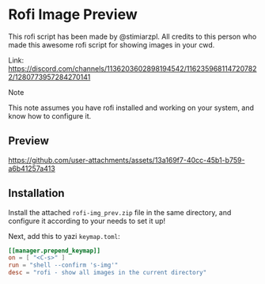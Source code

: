 # Rofi Image Preview

This rofi script has been made by @stimiarzpl. All credits to this person who made this awesome rofi script for showing images in your cwd.

Link: https://discord.com/channels/1136203602898194542/1162359681147207822/1280773957284270141

> [!Note]
> This note assumes you have rofi installed and working on your system, and know how to configure it.

## Preview

https://github.com/user-attachments/assets/13a169f7-40cc-45b1-b759-a6b41257a413

## Installation

Install the attached `rofi-img_prev.zip` file in the same directory, and configure it according to your needs to set it up!

Next, add this to yazi `keymap.toml`:

```toml
[[manager.prepend_keymap]]
on = [ "<C-s>" ]
run = "shell --confirm 's-img'"
desc = "rofi - show all images in the current directory" 
```
